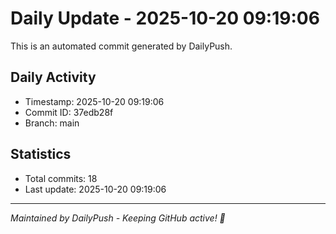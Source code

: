 # Daily Update - 2025-10-20 09:19:06

This is an automated commit generated by DailyPush.

## Daily Activity
- Timestamp: 2025-10-20 09:19:06
- Commit ID: 37edb28f
- Branch: main

## Statistics
- Total commits: 18
- Last update: 2025-10-20 09:19:06

---
*Maintained by DailyPush - Keeping GitHub active! 🚀*

